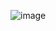 ![image](https://github.com/DVMaja/Kertesz_adatbazis/assets/115398252/fefc584b-aaa3-4a94-8c4e-2ed5ca3dad06)
